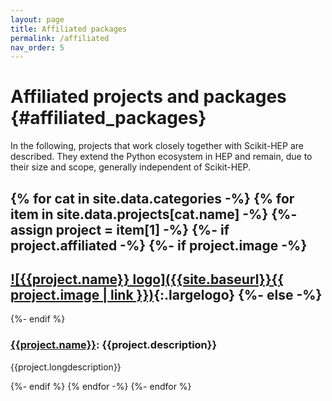 ```yaml
---
layout: page
title: Affiliated packages
permalink: /affiliated
nav_order: 5
---
```



Affiliated projects and packages {#affiliated_packages}
================================

In the following, projects that work closely together with Scikit-HEP are described. They extend the Python ecosystem in HEP and remain, due to their size and scope, generally independent of Scikit-HEP.

{% for cat in site.data.categories -%}
{% for item in site.data.projects[cat.name] -%}
{%- assign project = item[1] -%}
{%- if project.affiliated -%}
{%- if project.image -%}
---
[![{{project.name}} logo]({{site.baseurl}}{{ project.image | link }})]({{project.url}}){:.largelogo}
{%- else -%}
---
{%- endif %}

### [{{project.name}}]({{project.url}}): {{project.description}}

{{project.longdescription}}

{%- endif %}
{% endfor -%}
{%- endfor %}

